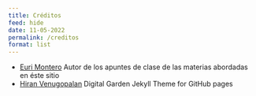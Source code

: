 ```yaml
---
title: Créditos
feed: hide
date: 11-05-2022
permalink: /creditos
format: list
---
```


-   [Euri Montero](https://www.eurinaiz.com) Autor de los apuntes de clase de las materias abordadas en éste sitio
- [Hiran Venugopalan](https://github.com/Jekyll-Garden/jekyll-garden.github.io) Digital Garden Jekyll Theme for GitHub pages
